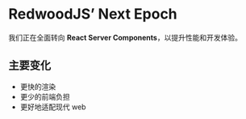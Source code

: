# RedwoodJS’ Next Epoch

我们正在全面转向 **React Server Components**，以提升性能和开发体验。

## 主要变化
- 更快的渲染
- 更少的前端负担
- 更好地适配现代 web
